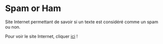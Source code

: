 # Spam or Ham
Site Internet permettant de savoir si un texte est considéré comme un spam ou non.

Pour voir le site Internet, cliquer [ici](https://is-it-spam-or-ham.herokuapp.com/) !

